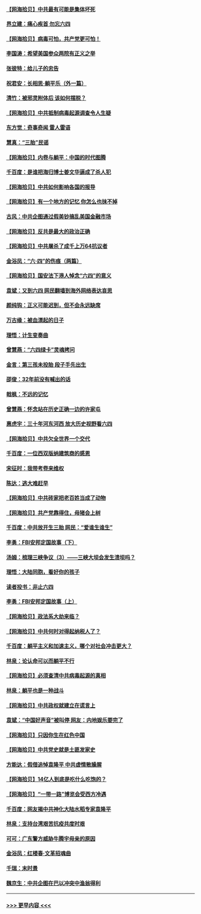 #### [【网海拾贝】中共最有可能是集体坏死](../pages/nsc993/n13023101.md?t=06151901) 
#### [界立建：痛心疾首 勿忘六四](../pages/nsc993/n13022339.md?t=06151901) 
#### [【网海拾贝】病毒可怕，共产党更可怕！](../pages/nsc993/n13020728.md?t=06151901) 
#### [李国涛：希望美国参众两院有正义之举](../pages/nsc993/n13020674.md?t=06151901) 
#### [张彼特：给儿子的忠告](../pages/nsc993/n13018934.md?t=06151901) 
#### [祝君安：长相思‧躺平乐（外一篇）](../pages/nsc993/n13018923.md?t=06151901) 
#### [清竹：被邪灵附体后 该如何摆脱？](../pages/nsc993/n13018877.md?t=06151901) 
#### [【网海拾贝】中共抵制病毒起源调查令人生疑](../pages/nsc993/n13017785.md?t=06151901) 
#### [东方觉：奇事奇闻 雷人雷语](../pages/nsc993/n13017577.md?t=06151901) 
#### [慧真：“三胎”民谣](../pages/nsc993/n13017394.md?t=06151901) 
#### [【网海拾贝】内卷与躺平：中国的时代图腾](../pages/nsc993/n13016128.md?t=06151901) 
#### [千百度：是谁把海归博士姜文华逼成了杀人犯](../pages/nsc993/n13015218.md?t=06151901) 
#### [【网海拾贝】中共如何影响各国的报导](../pages/nsc993/n13012599.md?t=06151901) 
#### [【网海拾贝】有一个地方的记忆 你怎么也抹不掉](../pages/nsc993/n13009802.md?t=06151901) 
#### [古风：中共企图通过假美钞搞乱美国金融市场](../pages/nsc993/n13009626.md?t=06151901) 
#### [【网海拾贝】反共是最大的政治正确](../pages/nsc993/n13007051.md?t=06151901) 
#### [【网海拾贝】中共屠杀了成千上万64抗议者](../pages/nsc993/n13002713.md?t=06151901) 
#### [金浴凤：“六·四”的伤痕（两篇）](../pages/nsc993/n13001719.md?t=06151901) 
#### [【网海拾贝】国安法下港人悼念“六四”的意义](../pages/nsc993/n13001039.md?t=06151901) 
#### [袁斌：又到六四 网民翻墙到海外网络表达哀思](../pages/nsc993/n13000995.md?t=06151901) 
#### [颜纯钩：正义可能迟到，但不会永远缺席](../pages/nsc993/n13000920.md?t=06151901) 
#### [万古缘：被血漂起的日子](../pages/nsc993/n13000914.md?t=06151901) 
#### [理悟：计生变奏曲](../pages/nsc993/n13000414.md?t=06151901) 
#### [曾慧燕：“六四绿卡”灵魂拷问](../pages/nsc993/n13000277.md?t=06151901) 
#### [金言：第三孩未投胎 段子手先出生](../pages/nsc993/n13000215.md?t=06151901) 
#### [邵俊：32年前没有喊出的话](../pages/nsc993/n13000181.md?t=06151901) 
#### [戟枫：不远的记忆](../pages/nsc993/n13000121.md?t=06151901) 
#### [曾慧燕：怀念站在历史正确一边的许家屯](../pages/nsc993/n13000073.md?t=06151901) 
#### [惠虎宇：三十年河东河西 放大历史视野看六四](../pages/nsc993/n13000018.md?t=06151901) 
#### [【网海拾贝】中共欠全世界一个交代](../pages/nsc993/n12998706.md?t=06151901) 
#### [千百度：一位西双版纳建筑商的感恩](../pages/nsc993/n12998487.md?t=06151901) 
#### [宋征时：我带考卷来维权](../pages/nsc993/n12994088.md?t=06151901) 
#### [陈达：逃大难赶早](../pages/nsc993/n12993569.md?t=06151901) 
#### [【网海拾贝】中共砖家把老百姓当成了动物](../pages/nsc993/n12993483.md?t=06151901) 
#### [【网海拾贝】共产党靠得住，母猪会上树](../pages/nsc993/n12990730.md?t=06151901) 
#### [千百度：中共放开生三胎 网民：“爱谁生谁生”](../pages/nsc993/n12990644.md?t=06151901) 
#### [李勇：FBI安邦定国故事（下）](../pages/nsc993/n12987854.md?t=06151901) 
#### [汤姆：梳理三峡争议（3）——三峡大坝会发生溃坝吗？](../pages/nsc993/n12989806.md?t=06151901) 
#### [理悟：大陆同胞，看好你的孩子](../pages/nsc993/n12989778.md?t=06151901) 
#### [读者投书：非止六四](../pages/nsc993/n12989673.md?t=06151901) 
#### [李勇：FBI安邦定国故事（上）](../pages/nsc993/n12987749.md?t=06151901) 
#### [【网海拾贝】政法系大劫来临？](../pages/nsc993/n12987596.md?t=06151901) 
#### [【网海拾贝】中共何时对得起纳税人了？](../pages/nsc993/n12985578.md?t=06151901) 
#### [千百度：躺平主义和加速主义，哪个对社会冲击更大？](../pages/nsc993/n12985512.md?t=06151901) 
#### [林泉：论认命可以而躺平不行](../pages/nsc993/n12985505.md?t=06151901) 
#### [【网海拾贝】必须查清中共病毒起源的真相](../pages/nsc993/n12984276.md?t=06151901) 
#### [林泉：躺平也是一种战斗](../pages/nsc993/n12984194.md?t=06151901) 
#### [【网海拾贝】中共政权就建立在谎言上](../pages/nsc993/n12981880.md?t=06151901) 
#### [袁斌：“中国好声音”被叫停 网友：内地娱乐要完了](../pages/nsc993/n12981826.md?t=06151901) 
#### [【网海拾贝】只因你生在红色中国](../pages/nsc993/n12979096.md?t=06151901) 
#### [【网海拾贝】中共党史就是土匪发家史](../pages/nsc993/n12976478.md?t=06151901) 
#### [方能达：假借追悼袁隆平 中共虚情散臊腥](../pages/nsc993/n12976396.md?t=06151901) 
#### [【网海拾贝】14亿人到底是吃什么吃饱的？](../pages/nsc993/n12974125.md?t=06151901) 
#### [【网海拾贝】“一带一路”博览会受西方冷遇](../pages/nsc993/n12971787.md?t=06151901) 
#### [千百度：网友揭中共神化大陆水稻专家袁隆平](../pages/nsc993/n12971733.md?t=06151901) 
#### [林泉：支持台湾艰苦抗疫共度时艰](../pages/nsc993/n12971350.md?t=06151901) 
#### [可可：广东警方威胁牛腾宇母亲的原因](../pages/nsc993/n12971100.md?t=06151901) 
#### [金浴凤：红楼春·文革招魂曲](../pages/nsc993/n12970354.md?t=06151901) 
#### [千瑞：末时景](../pages/nsc993/n12970337.md?t=06151901) 
#### [魏京生：中共企图在巴以冲突中渔翁得利](../pages/nsc993/n12970286.md?t=06151901) 

----
#### [ >>> 更早内容 <<< ](../indexes/nsc993-earlier.md)
